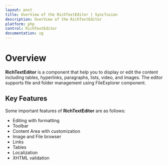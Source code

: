 ```yaml
---
layout: post
title: OverView of the RichTextEditor | Syncfusion
description: OverView of the RichTextEditor
platform: php
control: RichTextEditor
documentation: ug
---
```


# Overview
**RichTextEditor** is a component that help you to display or edit the content including tables, hyperlinks, paragraphs, lists, video, and images. The editor supports file and folder management using FileExplorer component.

## Key Features

Some important features of **RichTextEditor** are as follows:
*	Editing with formatting
*	Toolbar
*	Content Area with customization
*	Image and File browser
*	Links
*	Tables
*	Localization
*	XHTML validation